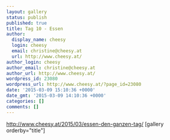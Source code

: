 ```yaml
---
layout: gallery
status: publish
published: true
title: Tag 10 - Essen
author:
  display_name: cheesy
  login: cheesy
  email: christine@cheesy.at
  url: http://www.cheesy.at/
author_login: cheesy
author_email: christine@cheesy.at
author_url: http://www.cheesy.at/
wordpress_id: 23080
wordpress_url: http://www.cheesy.at/?page_id=23080
date: '2015-03-09 15:10:36 +0000'
date_gmt: '2015-03-09 14:10:36 +0000'
categories: []
comments: []
---
```

http://www.cheesy.at/2015/03/essen-den-ganzen-tag/
[gallery orderby="title"]
